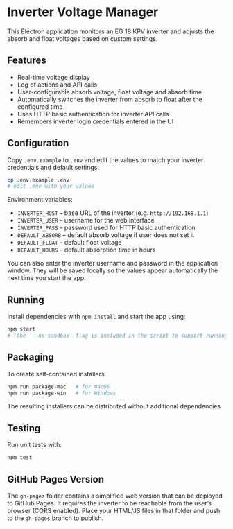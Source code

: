 # Inverter Voltage Manager

This Electron application monitors an EG 18 KPV inverter and adjusts the absorb and float voltages based on custom settings.

## Features
- Real-time voltage display
- Log of actions and API calls
- User-configurable absorb voltage, float voltage and absorb time
- Automatically switches the inverter from absorb to float after the configured time
- Uses HTTP basic authentication for inverter API calls
- Remembers inverter login credentials entered in the UI

## Configuration
Copy `.env.example` to `.env` and edit the values to match your inverter credentials and default settings:

```bash
cp .env.example .env
# edit .env with your values
```

Environment variables:
- `INVERTER_HOST` – base URL of the inverter (e.g. `http://192.168.1.1`)
- `INVERTER_USER` – username for the web interface
- `INVERTER_PASS` – password used for HTTP basic authentication
- `DEFAULT_ABSORB` – default absorb voltage if user does not set it
- `DEFAULT_FLOAT` – default float voltage
- `DEFAULT_HOURS` – default absorption time in hours

You can also enter the inverter username and password in the application window.
They will be saved locally so the values appear automatically the next time you
start the app.

## Running
Install dependencies with `npm install` and start the app using:

```bash
npm start
# (the `--no-sandbox` flag is included in the script to support running as root)
```

## Packaging
To create self‑contained installers:

```bash
npm run package-mac   # for macOS
npm run package-win   # for Windows
```

The resulting installers can be distributed without additional dependencies.

## Testing

Run unit tests with:

```bash
npm test
```

## GitHub Pages Version
The `gh-pages` folder contains a simplified web version that can be deployed to GitHub Pages. It requires the inverter to be reachable from the user’s browser (CORS enabled). Place your HTML/JS files in that folder and push to the `gh-pages` branch to publish.
